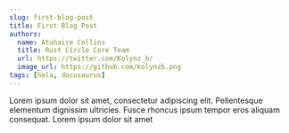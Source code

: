 ```yaml
---
slug: first-blog-post
title: First Blog Post
authors:
  name: Atuhaire Collins
  title: Rust Circle Core Team
  url: https://twitter.com/Kolynz_b/
  image_url: https://github.com/kolynzb.png
tags: [hola, docusaurus]
---
```


Lorem ipsum dolor sit amet, consectetur adipiscing elit. Pellentesque elementum dignissim ultricies. Fusce rhoncus ipsum tempor eros aliquam consequat. Lorem ipsum dolor sit amet
